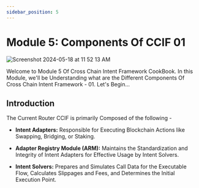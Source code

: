 ```yaml
---
sidebar_position: 5
---
```


# Module 5: Components Of CCIF 01

![Screenshot 2024-05-18 at 11 52 13 AM](https://github.com/ShivankK26/Router-Academy-Courses/assets/115289871/4fe34034-9a60-47cb-ad49-815198579325)


Welcome to Module 5 Of Cross Chain Intent Framework CookBook. In this Module, we'll be Understanding what are the Different Components Of Cross Chain Intent Framework - 01. Let's Begin...

## Introduction

The Current Router CCIF is primarily Composed of the following -

- **Intent Adapters:** Responsible for Executing Blockchain Actions like Swapping, Bridging, or Staking.

- **Adapter Registry Module (ARM):** Maintains the Standardization and Integrity of Intent Adapters for Effective Usage by Intent Solvers.

- **Intent Solvers:** Prepares and Simulates Call Data for the Executable Flow, Calculates Slippages and Fees, and Determines the Initial Execution Point.
